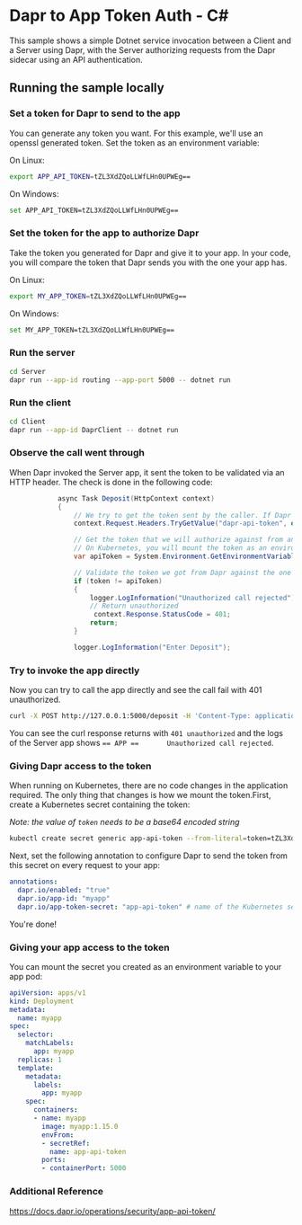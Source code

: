 # Dapr to App Token Auth - C#

This sample shows a simple Dotnet service invocation between a Client and a Server using Dapr, with the Server authorizing requests from the Dapr sidecar using an API authentication.

## Running the sample locally

### Set a token for Dapr to send to the app

You can generate any token you want. For this example, we'll use an openssl generated token.
Set the token as an environment variable:

On Linux:

```bash
export APP_API_TOKEN=tZL3XdZQoLLWfLHn0UPWEg==
```

On Windows:

```bash
set APP_API_TOKEN=tZL3XdZQoLLWfLHn0UPWEg==
```

### Set the token for the app to authorize Dapr

Take the token you generated for Dapr and give it to your app. In your code, you will compare the token that Dapr sends you with the one your app has.

On Linux:

```bash
export MY_APP_TOKEN=tZL3XdZQoLLWfLHn0UPWEg==
```

On Windows:

```bash
set MY_APP_TOKEN=tZL3XdZQoLLWfLHn0UPWEg==
```

### Run the server

```bash
cd Server
dapr run --app-id routing --app-port 5000 -- dotnet run
```

### Run the client

```bash
cd Client
dapr run --app-id DaprClient -- dotnet run
```

### Observe the call went through

When Dapr invoked the Server app, it sent the token to be validated via an HTTP header.
The check is done in the following code:

```csharp
            async Task Deposit(HttpContext context)
            {
                // We try to get the token sent by the caller. If Dapr sent it, it will be populated
                context.Request.Headers.TryGetValue("dapr-api-token", out var token);

                // Get the token that we will authorize against from an environment variable. You'll want to put this in your program startup.
                // On Kubernetes, you will mount the token as an environment variable from a secret.
                var apiToken = System.Environment.GetEnvironmentVariable("MY_APP_TOKEN");

                // Validate the token we got from Dapr against the one we gave our app
                if (token != apiToken)
                {
                    logger.LogInformation("Unauthorized call rejected");
                    // Return unauthorized
                     context.Response.StatusCode = 401;
                    return;
                }

                logger.LogInformation("Enter Deposit");
```

### Try to invoke the app directly

Now you can try to call the app directly and see the call fail with 401 unauthorized.

```bash
curl -X POST http://127.0.0.1:5000/deposit -H 'Content-Type: application/json' -d '{"amount": 81.00}' -verbose
```

You can see the curl response returns with `401 unauthorized` and the logs of the Server app shows `== APP ==       Unauthorized call rejected`.

### Giving Dapr access to the token

When running on Kubernetes, there are no code changes in the application required. The only thing that changes is how we mount the token.First, create a Kubernetes secret containing the token:

*Note: the value of `token` needs to be a base64 encoded string*

```bash
kubectl create secret generic app-api-token --from-literal=token=tZL3XdZQoLLWfLHn0UPWEg==
```

Next, set the following annotation to configure Dapr to send the token from this secret on every request to your app:

```yaml
annotations:
  dapr.io/enabled: "true"
  dapr.io/app-id: "myapp"
  dapr.io/app-token-secret: "app-api-token" # name of the Kubernetes secret
```

You're done!

### Giving your app access to the token

You can mount the secret you created as an environment variable to your app pod:

```yaml
apiVersion: apps/v1
kind: Deployment
metadata:
  name: myapp
spec:
  selector:
    matchLabels:
      app: myapp
  replicas: 1
  template:
    metadata:
      labels:
        app: myapp
    spec:
      containers:
      - name: myapp
        image: myapp:1.15.0
        envFrom:
        - secretRef:
          name: app-api-token
        ports:
        - containerPort: 5000
```
### Additional Reference

https://docs.dapr.io/operations/security/app-api-token/
